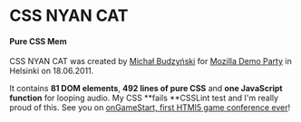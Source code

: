 CSS NYAN CAT
========

#### Pure CSS Mem ####

CSS NYAN CAT was created by [Michał Budzyński](https://profiles.google.com/michal.budzynski.js/about) for [Mozilla Demo Party](http://mozillalabs.com/demoparty/helsinki) in Helsinki on 18.06.2011.


It contains **81 DOM elements**, **492 lines of pure CSS** and **one JavaScript function** for
looping audio. My CSS **fails **CSSLint test and I'm really proud of this. See you on [onGameStart, first HTMl5 game conference ever](http://ongamestart.com/)!
